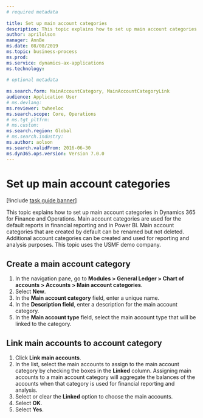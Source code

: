 ```yaml
--- 
# required metadata 
 
title: Set up main account categories
description: This topic explains how to set up main account categories in Dynamics 365 for Finance and Operations. 
author: aprilolson
manager: AnnBe 
ms.date: 08/08/2019
ms.topic: business-process 
ms.prod:  
ms.service: dynamics-ax-applications 
ms.technology:  
 
# optional metadata 
 
ms.search.form: MainAccountCategory, MainAccountCategoryLink   
audience: Application User 
# ms.devlang:  
ms.reviewer: twheeloc
ms.search.scope: Core, Operations 
# ms.tgt_pltfrm:  
# ms.custom:  
ms.search.region: Global
# ms.search.industry: 
ms.author: aolson
ms.search.validFrom: 2016-06-30 
ms.dyn365.ops.version: Version 7.0.0 
---
```

# Set up main account categories

[!include [task guide banner](../../includes/task-guide-banner.md)]

This topic explains how to set up main account categories in Dynamics 365 for Finance and Operations. Main account categories are used for the default reports in financial reporting and in Power BI. Main account categories that are created by default can be renamed but not deleted. Additional account categories can be created and used for reporting and analysis purposes. This topic uses the USMF demo company.

## Create a main account category
1. In the navigation pane, go to **Modules > General Ledger > Chart of accounts > Accounts > Main account categories**.
2. Select **New**.
3. In the **Main account category** field, enter a unique name.
4. In the **Description field**, enter a description for the main account category.
5. In the **Main account type** field, select the main account type that will be linked to the category.

## Link main accounts to account category
1. Click **Link main accounts**.
2. In the list, select the main accounts to assign to the main account category by checking the boxes in the **Linked** column. Assigning main accounts to a main account category will aggregate the balances of the accounts when that category is used for financial reporting and analysis.  
3. Select or clear the **Linked** option to choose the main accounts.
4. Select **OK**.
5. Select **Yes**.

